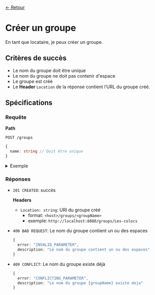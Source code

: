 [← Retour](../README.md)

# Créer un groupe

En tant que locataire, je peux créer un groupe.

## Critères de succès

- Le nom du groupe doit être unique
- Le nom du groupe ne doit pas contenir d'espace
- Le groupe est créé
- Le **Header** `Location` de la réponse contient l’URL du groupe créé. 

## Spécifications

### Requête

**Path**

`POST /groups`

```ts
{
  name: string // Doit être unique
}
```

<details>
<summary>Exemple</summary>

```json
{
  "name": "Les-colocs"
}
```

</details>

### Réponses

- `201 CREATED`: succès

  **Headers**

  - `Location: string`: URI du groupe créé
    - format: `<host>/groups/<groupName>`
    - exemple: `http://localhost:8080/groups/Les-colocs`

- `400 BAD REQUEST`: Le nom du groupe contient un ou des espaces

  ```ts
  {
    error: "INVALID_PARAMETER",
    description: "Le nom du groupe contient un ou des espaces"
  }
  ```

- `409 CONFLICT`: Le nom du groupe existe déjà

  ```ts
  {
    error: "CONFLICTING_PARAMETER",
    description: "Le nom du groupe {groupName} existe deja"
  }
  ```
